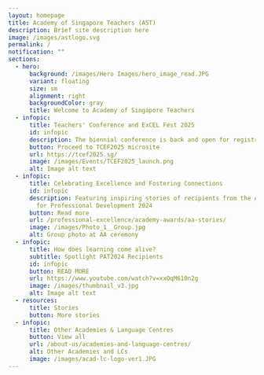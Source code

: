 ```yaml
---
layout: homepage
title: Academy of Singapore Teachers (AST)
description: Brief site description here
image: /images/astlogo.svg
permalink: /
notification: ""
sections:
  - hero:
      background: /images/Hero Images/hero_image_read.JPG
      variant: floating
      size: sm
      alignment: right
      backgroundColor: gray
      title: Welcome to Academy of Singapore Teachers
  - infopic:
      title: Teachers' Conference and ExCEL Fest 2025
      id: infopic
      description: The biennial conference is back and open for registration.
      button: Proceed to TCEF2025 microsite
      url: https://tcef2025.sg/
      image: /images/Events/TCEF2025_launch.png
      alt: Image alt text
  - infopic:
      title: Celebrating Excellence and Fostering Connections
      id: infopic
      description: Featuring inspiring stories of recipients from the Academy Awards
        for Professional Development 2024
      button: Read more
      url: /professional-excellence/academy-awards/aa-stories/
      image: /images/Photo_1__Group.jpg
      alt: Group photo at AA ceremony
  - infopic:
      title: How does learning come alive?
      subtitle: Spotlight PAT2024 Recipients
      id: infopic
      button: READ MORE
      url: https://www.youtube.com/watch?v=xxOqM610n2g
      image: /images/thumbnail_v3.jpg
      alt: Image alt text
  - resources:
      title: Stories
      button: More stories
  - infopic:
      title: Other Academies & Language Centres
      button: View all
      url: /about-us/academies-and-language-centres/
      alt: Other Academies and LCs
      image: /images/acad-lc-logo-ver1.JPG
---
```

